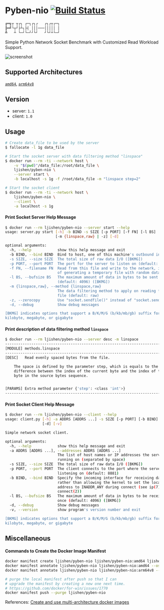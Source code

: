 # Pyben-nio [![Build Status](https://travis-ci.org/ljishen/pyben-nio.svg?branch=master)](https://travis-ci.org/ljishen/pyben-nio)

```bash
╔═╗┬ ┬┌┐ ┌─┐┌┐┌   ┌┐┌┬┌─┐
╠═╝└┬┘├┴┐├┤ │││───│││││ │
╩   ┴ └─┘└─┘┘└┘   ┘└┘┴└─┘
```

Simple Python Network Socket Benchmark with Customized Read Workload Support.

![screenshot](https://user-images.githubusercontent.com/468515/40152383-d759197a-5939-11e8-9547-e2395e9062d3.gif)


## Supported Architectures

[`amd64`](amd64/Dockerfile), [`arm64v8`](arm64v8/Dockerfile)


## Version

- server: `1.1`
- client: `1.0`


## Usage

```bash
# Create data_file to be used by the server
$ fallocate -l 1g data_file

# Start the socket server with data filtering method "linspace"
$ docker run --rm -ti --network host \
    -v "$(pwd)"/data_file:/root/data_file \
    ljishen/pyben-nio \
    --server start \
    -b localhost -s 1g -f /root/data_file -m "linspace step=2"

# Start the socket client
$ docker run --rm -ti --network host \
    ljishen/pyben-nio \
    --client \
    -a localhost -s 1g
```

#### Print Socket Server Help Message
```bash
$ docker run --rm ljishen/pyben-nio --server start --help
usage: server.py start [-h] -b BIND -s SIZE [-p PORT] [-f FN] [-l BS]
                       [-m {linspace,raw} | -z] [-d]

optional arguments:
  -h, --help            show this help message and exit
  -b BIND, --bind BIND  Bind to host, one of this machine's outbound interface
  -s SIZE, --size SIZE  The total size of raw data I/O ([BKMG])
  -p PORT, --port PORT  The port for the server to listen on (default: 8881)
  -f FN, --filename FN  Read from this file and write to the network, instead
                        of generating a temporary file with random data
  -l BS, --bufsize BS   The maximum amount of data in bytes to be sent at once
                        (default: 4096) ([BKMG])
  -m {linspace,raw}, --method {linspace,raw}
                        The data filtering method to apply on reading from the
                        file (default: raw)
  -z, --zerocopy        Use "socket.sendfile()" instead of "socket.send()".
  -d, --debug           Show debug messages

[BKMG] indicates options that support a B/K/M/G (b/kb/mb/gb) suffix for byte,
kilobyte, megabyte, or gigabyte
```

#### Print description of data filtering method `linspace`
```bash
$ docker run --rm ljishen/pyben-nio --server desc -m linspace
-------------------------------------------------------------------------------
[MODULE] methods.linspace
-------------------------------------------------------------------------------
[DESC]   Read evenly spaced bytes from the file.

    The space is defined by the parameter step, which is equals to the
    difference between the index of the current byte and the index of the last
    byte in the source bytes sequence.


[PARAMS] Extra method parameter {'step': <class 'int'>}
-------------------------------------------------------------------------------
```

#### Print Socket Client Help Message
```bash
$ docker run --rm ljishen/pyben-nio --client --help
usage: client.py [-h] -a ADDRS [ADDRS ...] -s SIZE [-p PORT] [-b BIND] [-l BS]
                 [-d] [-v]

Simple network socket client.

optional arguments:
  -h, --help            show this help message and exit
  -a ADDRS [ADDRS ...], --addresses ADDRS [ADDRS ...]
                        The list of host names or IP addresses the servers are
                        running on (separated by space)
  -s SIZE, --size SIZE  The total size of raw data I/O ([BKMG])
  -p PORT, --port PORT  The client connects to the port where the server is
                        listening on (default: 8881)
  -b BIND, --bind BIND  Specify the incoming interface for receiving data,
                        rather than allowing the kernel to set the local
                        address to INADDR_ANY during connect (see ip(7),
                        connect(2))
  -l BS, --bufsize BS   The maximum amount of data in bytes to be received at
                        once (default: 4096) ([BKMG])
  -d, --debug           Show debug messages
  -v, --version         show program's version number and exit

[BKMG] indicates options that support a B/K/M/G (b/kb/mb/gb) suffix for byte,
kilobyte, megabyte, or gigabyte
```


## Miscellaneous

#### Commands to Create the Docker Image Manifest

```bash
docker manifest create ljishen/pyben-nio ljishen/pyben-nio:amd64 ljishen/pyben-nio:arm64v8
docker manifest annotate ljishen/pyben-nio ljishen/pyben-nio:amd64 --os linux --arch amd64
docker manifest annotate ljishen/pyben-nio ljishen/pyben-nio:arm64v8 --os linux --arch arm64 --variant v8

# purge the local manifest after push so that I can
# upgrade the manifest by creating a new one next time.
# https://github.com/docker/for-win/issues/1770
docker manifest push --purge ljishen/pyben-nio
```

References: [Create and use multi-architecture docker images](https://developer.ibm.com/linuxonpower/2017/07/27/create-multi-architecture-docker-image/)
